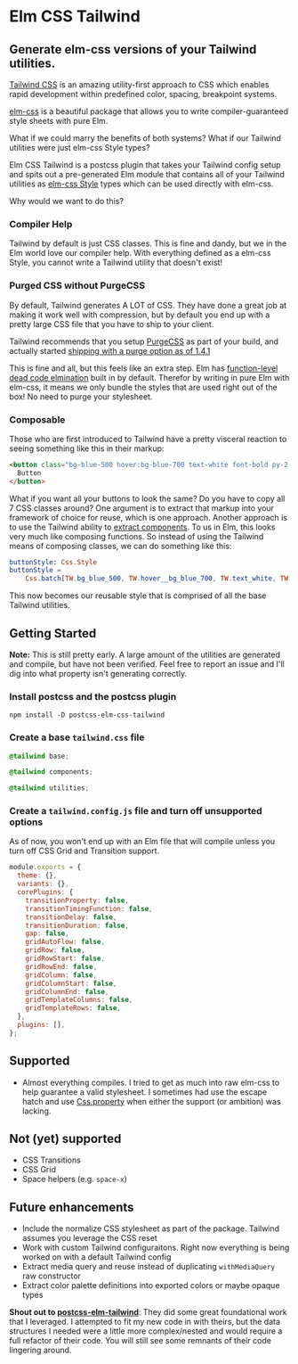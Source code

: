 
# Elm CSS Tailwind
## Generate elm-css versions of your Tailwind utilities.
[Tailwind CSS](https://tailwindcss.com) is an amazing utility-first approach to CSS which enables rapid development within predefined color, spacing, breakpoint systems. 

[elm-css](https://package.elm-lang.org/packages/rtfeldman/elm-css/latest) is a beautiful package that allows you to write compiler-guaranteed style sheets with pure Elm.

What if we could marry the benefits of both systems? What if our Tailwind utilities were just elm-css Style types?


Elm CSS Tailwind is a postcss plugin that takes your Tailwind config setup and spits out a pre-generated Elm module that contains all of your Tailwind utilities as [elm-css Style](https://package.elm-lang.org/packages/rtfeldman/elm-css/latest/Css#Style) types which can be used directly with elm-css.

Why would we want to do this?

### Compiler Help
Tailwind by default is just CSS classes. This is fine and dandy, but we in the Elm world love our compiler help. With everything defined as a elm-css Style, you cannot write a Tailwind utility that doesn't exist!

### Purged CSS without PurgeCSS
By default, Tailwind generates A LOT of CSS. They have done a great job at making it work well with compression, but by default you end up with a pretty large CSS file that you have to ship to your client. 

Tailwind recommends that you setup [PurgeCSS](https://purgecss.com) as part of your build, and actually started [shipping with a purge option as of 1.4.1](https://github.com/tailwindlabs/tailwindcss/releases?after=v1.4.1#built-in-purgecss)

This is fine and all, but this feels like an extra step. Elm has [function-level dead code elmination](https://elm-lang.org/news/small-assets-without-the-headache) built in by default. Therefor by writing in pure Elm with elm-css,  it means we only bundle the styles that are used right out of the box! No need to purge your stylesheet.

### Composable 
Those who are first introduced to Tailwind have a pretty visceral reaction to seeing something like this in their markup:

```html
<button class="bg-blue-500 hover:bg-blue-700 text-white font-bold py-2 px-4 rounded">
  Button
</button>
```

What if you want all your buttons to look the same? Do you have to copy all 7 CSS classes around? One argument is to extract that markup into your framework of choice for reuse, which is one approach. Another approach is to use the Tailwind ability to [extract components](https://tailwindcss.com/docs/extracting-components). To us in Elm, this looks very much like composing functions. So instead of using the Tailwind means of composing classes, we can do something like this:

```elm
buttonStyle: Css.Style
buttonStyle = 
    Css.batch[TW.bg_blue_500, TW.hover__bg_blue_700, TW.text_white, TW.font_bold, TW.py_2 ,TW.px_4], TW.rounded]
```

This now becomes our reusable style that is comprised of all the base Tailwind utilities.



## Getting Started
**Note:** This is still pretty early. A large amount of the utilities are generated and compile, but have not been verified. Feel free to report an issue and I'll dig into what property isn't generating correctly.


### Install postcss and the postcss plugin
```shell
npm install -D postcss-elm-css-tailwind
```

### Create a base `tailwind.css` file
```css
@tailwind base;

@tailwind components;

@tailwind utilities;
```

### Create a `tailwind.config.js` file and turn off unsupported options
As of now, you won't end up with an Elm file that will compile unless you turn off CSS Grid and Transition support.

```js
module.exports = {
  theme: {},
  variants: {},
  corePlugins: {
    transitionProperty: false,
    transitionTimingFunction: false,
    transitionDelay: false,
    transitionDuration: false,
    gap: false,
    gridAutoFlow: false,
    gridRow: false,
    gridRowStart: false,
    gridRowEnd: false,
    gridColumn: false,
    gridColumnStart: false,
    gridColumnEnd: false,
    gridTemplateColumns: false,
    gridTemplateRows: false,
  },
  plugins: [],
};

```



## Supported
* Almost everything compiles. I tried to get as much into raw elm-css to help guarantee a valid stylesheet. I sometimes had use the escape hatch and use [Css.property](https://package.elm-lang.org/packages/rtfeldman/elm-css/latest/Css#property) when either the support (or ambition) was lacking. 

## Not (yet) supported

* CSS Transitions
* CSS Grid
* Space helpers (e.g. `space-x`)

## Future enhancements
* Include the normalize CSS stylesheet as part of the package. Tailwind assumes you leverage the CSS reset
* Work with custom Tailwind configuraitons. Right now everything is being worked on with a default Tailwind config
* Extract media query and reuse instead of duplicating `withMediaQuery` raw constructor
* Extract color palette definitions into exported colors or maybe opaque types




**Shout out to [postcss-elm-tailwind](https://github.com/monty5811/postcss-elm-tailwind)**: They did some great foundational work that I leveraged. I attempted to fit my new code in with theirs, but the data structures I needed were a little more complex/nested and would require a full refactor of their code. You will still see some remnants of their code lingering around.